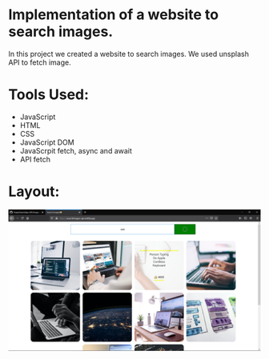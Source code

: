 # Implementation of a website to search images.

In this project we created a website to search images. We used unsplash API to fetch image.

# Tools Used:

* JavaScript
* HTML
* CSS
* JavaScript DOM
* JavaScrpit fetch, async and await
* API fetch


# Layout:
![layout](https://github.com/1sh1vam/ImageSearchApp-API/blob/main/images/Screenshot%20(73).png)
